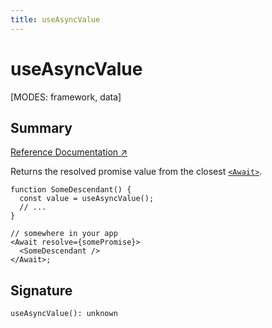 ```yaml
---
title: useAsyncValue
---
```


# useAsyncValue

[MODES: framework, data]

## Summary

[Reference Documentation ↗](https://api.reactrouter.com/v7/functions/react_router.useAsyncValue.html)

Returns the resolved promise value from the closest [`<Await>`](../components/Await).

```tsx
function SomeDescendant() {
  const value = useAsyncValue();
  // ...
}

// somewhere in your app
<Await resolve={somePromise}>
  <SomeDescendant />
</Await>;
```

## Signature

```tsx
useAsyncValue(): unknown
```

